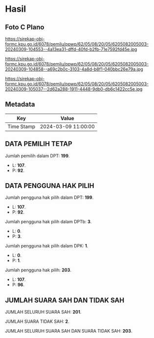 # Hasil

## Foto C Plano

https://sirekap-obj-formc.kpu.go.id/6078/pemilu/ppwp/62/05/08/20/05/6205082005003-20240309-104553--4a13ea31-dffd-40fd-b2fb-71e7592fd45e.jpg

https://sirekap-obj-formc.kpu.go.id/6078/pemilu/ppwp/62/05/08/20/05/6205082005003-20240309-104858--a69c2b0c-3103-4a8d-b8f1-040bbc26e79a.jpg

https://sirekap-obj-formc.kpu.go.id/6078/pemilu/ppwp/62/05/08/20/05/6205082005003-20240309-105037--2d62a288-1911-4448-9db0-db6c1422cc5e.jpg


## Metadata

| Key        | Value               |
| ---------- | ------------------- |
| Time Stamp | 2024-03-09 11:00:00 |


## DATA PEMILIH TETAP

Jumlah pemilih dalam DPT: **199**.
 * L: **107**.
 * P: **92**.

## DATA PENGGUNA HAK PILIH

Jumlah pengguna hak pilih dalam DPT: **199**.
 * L: **107**.
 * P: **92**.

Jumlah pengguna hak pilih dalam DPTb: **3**.
 * L: **0**.
 * P: **3**.

Jumlah pengguna hak pilih dalam DPK: **1**.
 * L: **0**.
 * P: **1**.

Jumlah pengguna hak pilih: **203**.
 * L: **107**.
 * P: **96**.

## JUMLAH SUARA SAH DAN TIDAK SAH

JUMLAH SELURUH SUARA SAH: **201**.

JUMLAH SUARA TIDAK SAH: **2**.

JUMLAH SELURUH SUARA SAH DAN SUARA TIDAK SAH: **203**.


